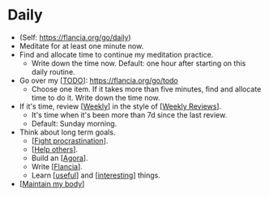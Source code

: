 # Daily
- (Self: https://flancia.org/go/daily)
- Meditate for at least one minute now.
- Find and allocate time to continue my meditation practice. 
  - Write down the time now. Default: one hour after starting on this daily routine.
- Go over my [[TODO]]: https://flancia.org/go/todo
  - Choose one item. If it takes more than five minutes, find and allocate time to do it. Write down the time now.
- If it's time, review [[Weekly]] in the style of [[Weekly Reviews]].
  - It's time when it's been more than 7d since the last review.
  - Default: Sunday morning.
- Think about long term goals.
  - [[Fight procrastination]]. 
  - [[Help others]].
  - Build an [[Agora]].
  - Write [[Flancia]].
  - Learn [[useful]] and [[interesting]] things.
- [[Maintain my body]]

[//begin]: # "Autogenerated link references for markdown compatibility"
[TODO]: todo "Todo"
[Weekly]: weekly "Weekly"
[Weekly Reviews]: weekly-reviews "Weekly Reviews"
[Fight procrastination]: fight-procrastination "Fight Procrastination"
[Help others]: help-others "Help Others"
[Agora]: agora "Agora"
[Flancia]: flancia "Flancia"
[useful]: useful "Useful"
[interesting]: interesting "Interesting"
[Maintain my body]: maintain-my-body "Maintain My Body"
[//end]: # "Autogenerated link references"